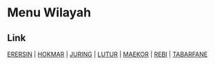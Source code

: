 # Menu Wilayah

## Link

[ERERSIN](https://github.com/gigit-pemilu/pemilu-2024-81-maluku/tree/main/pilpres/hitung-suara/sub/81-maluku/sub/07-kepulauan-aru/sub/10-aru-selatan-utara/sub/2006-erersin)
 | 
[HOKMAR](https://github.com/gigit-pemilu/pemilu-2024-81-maluku/tree/main/pilpres/hitung-suara/sub/81-maluku/sub/07-kepulauan-aru/sub/10-aru-selatan-utara/sub/2004-hokmar)
 | 
[JURING](https://github.com/gigit-pemilu/pemilu-2024-81-maluku/tree/main/pilpres/hitung-suara/sub/81-maluku/sub/07-kepulauan-aru/sub/10-aru-selatan-utara/sub/2005-juring)
 | 
[LUTUR](https://github.com/gigit-pemilu/pemilu-2024-81-maluku/tree/main/pilpres/hitung-suara/sub/81-maluku/sub/07-kepulauan-aru/sub/10-aru-selatan-utara/sub/2003-lutur)
 | 
[MAEKOR](https://github.com/gigit-pemilu/pemilu-2024-81-maluku/tree/main/pilpres/hitung-suara/sub/81-maluku/sub/07-kepulauan-aru/sub/10-aru-selatan-utara/sub/2007-maekor)
 | 
[REBI](https://github.com/gigit-pemilu/pemilu-2024-81-maluku/tree/main/pilpres/hitung-suara/sub/81-maluku/sub/07-kepulauan-aru/sub/10-aru-selatan-utara/sub/2002-rebi)
 | 
[TABARFANE](https://github.com/gigit-pemilu/pemilu-2024-81-maluku/tree/main/pilpres/hitung-suara/sub/81-maluku/sub/07-kepulauan-aru/sub/10-aru-selatan-utara/sub/2001-tabarfane)

